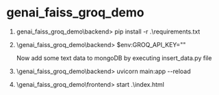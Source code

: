 # genai_faiss_groq_demo

1. genai_faiss_groq_demo\backend> pip install -r .\requirements.txt
2. \genai_faiss_groq_demo\backend> $env:GROQ_API_KEY="<YOUR KEY>"

   Now add some text data to mongoDB by executing insert_data.py file
   
4. \genai_faiss_groq_demo\backend> uvicorn main:app --reload
5. \genai_faiss_groq_demo\frontend> start .\index.html
